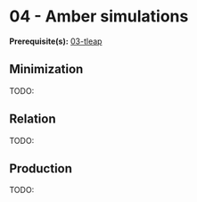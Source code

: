 # 04 - Amber simulations

**Prerequisite(s):** [03-tleap](../03-tleap/)

## Minimization

TODO:

## Relation

TODO:

## Production

TODO:

